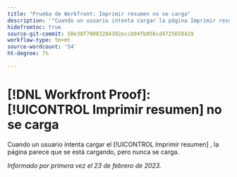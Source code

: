 ```yaml
---
title: "Prueba de Workfront: Imprimir resumen no se carga"
description: '"Cuando un usuario intenta cargar la página Imprimir resumen, parece que la página se está cargando, pero nunca se carga".'
hidefromtoc: true
source-git-commit: 50e30f70083284302eccb04fb056cd4725650419
workflow-type: tm+mt
source-wordcount: '54'
ht-degree: 7%

---
```



# [!DNL Workfront Proof]: [!UICONTROL Imprimir resumen] no se carga

Cuando un usuario intenta cargar el [!UICONTROL Imprimir resumen] , la página parece que se está cargando, pero nunca se carga.

_Informado por primera vez el 23 de febrero de 2023._

